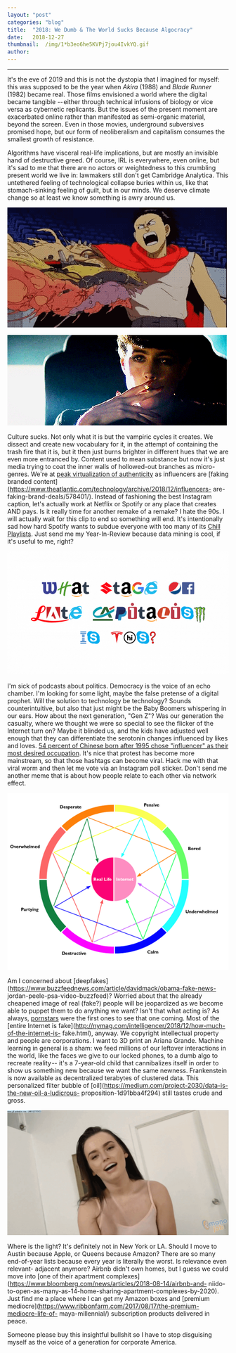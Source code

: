 ```yaml
---
layout:	"post"
categories:	"blog"
title:	"2018: We Dumb & The World Sucks Because Algocracy"
date:	2018-12-27
thumbnail:	/img/1*b3eo6he5KVPj7jou4IvkYQ.gif
author:	
---
```


* * *

It's the eve of 2019 and this is not the dystopia that I imagined for myself:
this was supposed to be the year when _Akira_ (1988) and _Blade Runner_ (1982)
became real. Those films envisioned a world where the digital became tangible
-- either through technical infusions of biology or vice versa as cybernetic
replicants. But the issues of the present moment are exacerbated online rather
than manifested as semi-organic material, beyond the screen. Even in those
movies, underground subversives promised hope, but our form of neoliberalism
and capitalism consumes the smallest growth of resistance.

Algorithms have visceral real-life implications, but are mostly an invisible
hand of destructive greed. Of course, IRL is everywhere, even online, but it's
sad to me that there are no actors or weightedness to this crumbling present
world we live in: lawmakers still don't get Cambridge Analytica. This
untethered feeling of technological collapse buries within us, like that
stomach-sinking feeling of guilt, but in our minds. We deserve climate change
so at least we know something is awry around us.

![](/img/1*b3eo6he5KVPj7jou4IvkYQ.gif)

![](/img/1*DtqJD5JO0CQWG9ipkPpNkA.gif)

Culture sucks. Not only what it is but the vampiric cycles it creates. We
dissect and create new vocabulary for it, in the attempt of containing the
trash fire that it is, but it then just burns brighter in different hues that
we are even more entranced by. Content used to mean substance but now it's
just media trying to coat the inner walls of hollowed-out branches as micro-
genres. We're at [peak virtualization of
authenticity](https://subpixel.space/entries/after-authenticity/) as
influencers are [faking branded
content](https://www.theatlantic.com/technology/archive/2018/12/influencers-
are-faking-brand-deals/578401/). Instead of fashioning the best Instagram
caption, let's actually work at Netflix or Spotify or any place that creates
AND pays. Is it really time for another remake of a remake? I hate the 90s. I
will actually wait for this clip to end so something will end. It's
intentionally sad how hard Spotify wants to subdue everyone with too many of
its [Chill Playlists](https://thebaffler.com/downstream/streambait-pop-pelly).
Just send me my Year-In-Review because data mining is cool, if it's useful to
me, right?

![](/img/1*AgVw1pLd2ZQjftTDV3nYhg.png)

I'm sick of podcasts about politics. Democracy is the voice of an echo
chamber. I'm looking for some light, maybe the false pretense of a digital
prophet. Will the solution to technology be technology? Sounds
counterintuitive, but also that just might be the Baby Boomers whispering in
our ears. How about the next generation, "Gen Z"? Was our generation the
casualty, where we thought we were so special to see the flicker of the
Internet turn on? Maybe it blinded us, and the kids have adjusted well enough
that they can differentiate the serotonin changes influenced by likes and
loves. [54 percent of Chinese born after 1995 chose "influencer" as their most
desired occupation](https://jingdaily.com/china-influencer-fatigue/). It's
nice that protest has become more mainstream, so that those hashtags can
become viral. Hack me with that viral worm and then let me vote via an
Instagram poll sticker. Don't send me another meme that is about how people
relate to each other via network effect.

![](/img/1*7flcp-hQaqQrGLVfKDrgOQ.png)

Am I concerned about
[deepfakes](https://www.buzzfeednews.com/article/davidmack/obama-fake-news-
jordan-peele-psa-video-buzzfeed)? Worried about that the already cheapened
image of real (fake?) people will be jeopardized as we become able to puppet
them to do anything we want? Isn't that what acting is? As always,
[pornstars](https://twitter.com/rejaniced/status/1032411824610664450) were the
first ones to see that one coming. Most of the [entire Internet is
fake](http://nymag.com/intelligencer/2018/12/how-much-of-the-internet-is-
fake.html), anyway. We copyright intellectual property and people are
corporations. I want to 3D print an Ariana Grande. Machine learning in general
is a sham: we feed millions of our leftover interactions in the world, like
the faces we give to our locked phones, to a dumb algo to recreate reality --
it's a 7-year-old child that cannibalizes itself in order to show us something
new because we want the same newness. Frankenstein is now available as
decentralized terabytes of clustered data. This personalized filter bubble of
[oil](https://medium.com/project-2030/data-is-the-new-oil-a-ludicrous-
proposition-1d91bba4f294) still tastes crude and gross.

![](/img/1*w4uhqlc9hgf7KBME6D7cPw.gif)

Where is the light? It's definitely not in New York or LA. Should I move to
Austin because Apple, or Queens because Amazon? There are so many end-of-year
lists because every year is literally the worst. Is relevance even relevant-
adjacent anymore? Airbnb didn't own homes, but I guess we could move into [one
of their apartment
complexes](https://www.bloomberg.com/news/articles/2018-08-14/airbnb-and-
niido-to-open-as-many-as-14-home-sharing-apartment-complexes-by-2020). Just
find me a place where I can get my Amazon boxes and [premium
mediocre](https://www.ribbonfarm.com/2017/08/17/the-premium-mediocre-life-of-
maya-millennial/) subscription products delivered in peace.

Someone please buy this insightful bullshit so I have to stop disguising
myself as the voice of a generation for corporate America.

